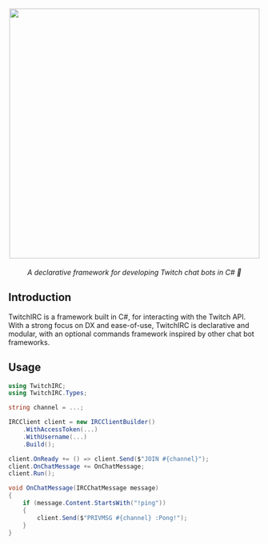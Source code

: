 <h1 align="center">
    <img width="500px" src="https://imgur.com/FN1ZZ85.png">
</h1>

<p align="center">
  <i align="center">A declarative framework for developing Twitch chat bots in C# 🤖</i>
</p>

## Introduction

TwitchIRC is a framework built in C#, for interacting with the Twitch API. With a strong focus on DX and ease-of-use, TwitchIRC is declarative and modular, with an optional commands framework inspired by other chat bot frameworks.

## Usage

```csharp
using TwitchIRC;
using TwitchIRC.Types;

string channel = ...;

IRCClient client = new IRCClientBuilder()
	.WithAccessToken(...)
	.WithUsername(...)
	.Build();

client.OnReady += () => client.Send($"JOIN #{channel}");
client.OnChatMessage += OnChatMessage;
client.Run();

void OnChatMessage(IRCChatMessage message)
{
	if (message.Content.StartsWith("!ping"))
	{
		client.Send($"PRIVMSG #{channel} :Pong!");
	}
}
```
